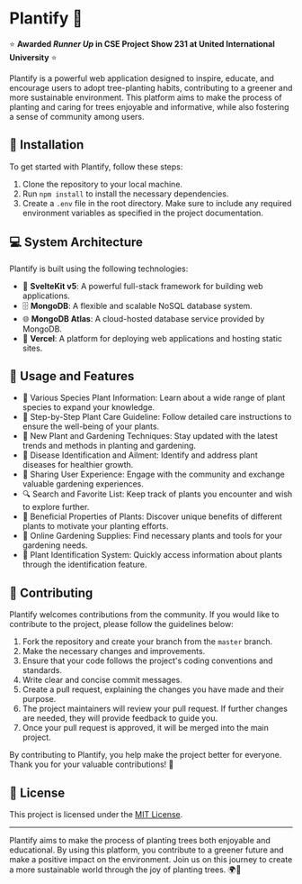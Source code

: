 # Plantify 🌱

:star: **Awarded *Runner Up* in CSE Project Show 231 at United International University** :star:

Plantify is a powerful web application designed to inspire, educate, and encourage users to adopt tree-planting habits, contributing to a greener and more sustainable environment. This platform aims to make the process of planting and caring for trees enjoyable and informative, while also fostering a sense of community among users.

## 🌿 Installation

To get started with Plantify, follow these steps:

1. Clone the repository to your local machine.
2. Run `npm install` to install the necessary dependencies.
3. Create a `.env` file in the root directory. Make sure to include any required environment variables as specified in the project documentation.

## 💻 System Architecture

Plantify is built using the following technologies:

- 🌿 **SvelteKit v5**: A powerful full-stack framework for building web applications.
- 🗄️ **MongoDB**: A flexible and scalable NoSQL database system.
- 🌐 **MongoDB Atlas**: A cloud-hosted database service provided by MongoDB.
- 🚀 **Vercel**: A platform for deploying web applications and hosting static sites.


## 🌳 Usage and Features

- 🌿 Various Species Plant Information: Learn about a wide range of plant species to expand your knowledge.
- 📖 Step-by-Step Plant Care Guideline: Follow detailed care instructions to ensure the well-being of your plants.
- 🌱 New Plant and Gardening Techniques: Stay updated with the latest trends and methods in planting and gardening.
- 🦠 Disease Identification and Ailment: Identify and address plant diseases for healthier growth.
- 🤝 Sharing User Experience: Engage with the community and exchange valuable gardening experiences.
- 🔍 Search and Favorite List: Keep track of plants you encounter and wish to explore further.
- 🌟 Beneficial Properties of Plants: Discover unique benefits of different plants to motivate your planting efforts.
- 🌿 Online Gardening Supplies: Find necessary plants and tools for your gardening needs.
- 🌼 Plant Identification System: Quickly access information about plants through the identification feature.

## 🤝 Contributing

Plantify welcomes contributions from the community. If you would like to contribute to the project, please follow the guidelines below:

1. Fork the repository and create your branch from the `master` branch.
2. Make the necessary changes and improvements.
3. Ensure that your code follows the project's coding conventions and standards.
4. Write clear and concise commit messages.
5. Create a pull request, explaining the changes you have made and their purpose.
6. The project maintainers will review your pull request. If further changes are needed, they will provide feedback to guide you.
7. Once your pull request is approved, it will be merged into the main project.

By contributing to Plantify, you help make the project better for everyone. Thank you for your valuable contributions! 🙌

## 📝 License

This project is licensed under the [MIT License](https://opensource.org/licenses/MIT).

---

Plantify aims to make the process of planting trees both enjoyable and educational. By using this platform, you contribute to a greener future and make a positive impact on the environment. Join us on this journey to create a more sustainable world through the joy of planting trees. 🌍🌳
